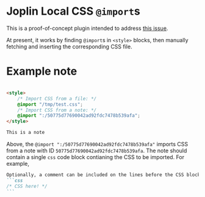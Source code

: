 # Joplin Local CSS `@import`s

This is a proof-of-concept plugin intended to address [this issue](https://discourse.joplinapp.org/t/local-imported-css-no-longer-accessible/41812).

At present, it works by finding `@import`s in `<style>` blocks, then manually fetching and inserting the corresponding CSS file.

# Example note

````markdown

<style>
	/* Import CSS from a file: */
	@import "/tmp/test.css";
	/* Import CSS from a note: */
	@import ":/50775d77690042ad92fdc7478b539afa";
</style>

This is a note

````

Above, the `@import ":/50775d77690042ad92fdc7478b539afa"` imports CSS from a note with ID `50775d77690042ad92fdc7478b539afa`. The note should contain a single `css` code block contianing the CSS to be imported. For example,
````markdown
Optionally, a comment can be included on the lines before the CSS block.
```css
/* CSS here! */
```
````
